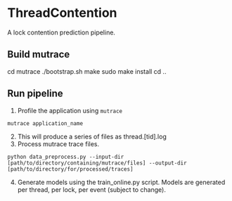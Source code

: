 # ThreadContention
A lock contention prediction pipeline.

## Build mutrace
cd mutrace
./bootstrap.sh
make
sudo make install
cd ..

## Run pipeline
1. Profile the application using `mutrace`
```
mutrace application_name
```
2. This will produce a series of files as thread.[tid].log
3. Process mutrace trace files.
```
python data_preprocess.py --input-dir [path/to/directory/containing/mutrace/files] --output-dir [path/to/directory/for/processed/traces]
```
4. Generate models using the train\_online.py script. Models are generated per thread, per lock, per event (subject to change).
